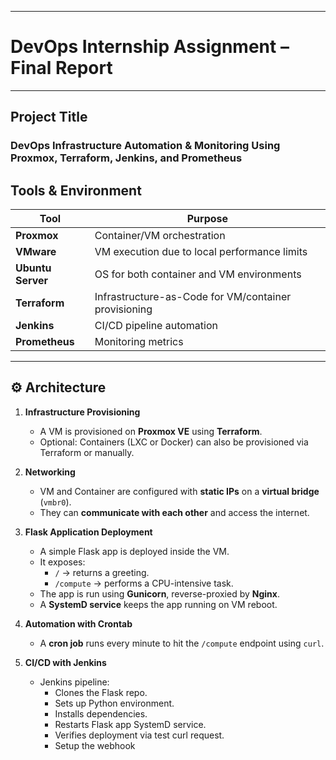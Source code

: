 ----------------------------------------------------------

#  **DevOps Internship Assignment – Final Report**

------------------------------------------------------------

## Project Title


 ###  DevOps Infrastructure Automation & Monitoring Using Proxmox, Terraform, Jenkins, and Prometheus


##  Tools & Environment

| Tool        | Purpose                                   |
|-------------|-------------------------------------------|
| **Proxmox** | Container/VM orchestration                |
| **VMware**  | VM execution due to local performance limits |
| **Ubuntu Server** | OS for both container and VM environments |
| **Terraform** | Infrastructure-as-Code for VM/container provisioning |
| **Jenkins** | CI/CD pipeline automation                 |
| **Prometheus** | Monitoring metrics                      |

---

## ⚙️ Architecture

1. **Infrastructure Provisioning**
   - A VM is provisioned on **Proxmox VE** using **Terraform**.
   - Optional: Containers (LXC or Docker) can also be provisioned via Terraform or manually.

2. **Networking**
   - VM and Container are configured with **static IPs** on a **virtual bridge** (`vmbr0`).
   - They can **communicate with each other** and access the internet.

3. **Flask Application Deployment**
   - A simple Flask app is deployed inside the VM.
   - It exposes:
     - `/` → returns a greeting.
     - `/compute` → performs a CPU-intensive task.
   - The app is run using **Gunicorn**, reverse-proxied by **Nginx**.
   - A **SystemD service** keeps the app running on VM reboot.

4. **Automation with Crontab**
   - A **cron job** runs every minute to hit the `/compute` endpoint using `curl`.

5. **CI/CD with Jenkins**
   - Jenkins pipeline:
     - Clones the Flask repo.
     - Sets up Python environment.
     - Installs dependencies.
     - Restarts Flask app SystemD service.
     - Verifies deployment via test curl request.
     - Setup the webhook
